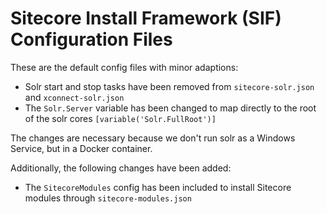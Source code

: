 # Sitecore Install Framework (SIF) Configuration Files

These are the default config files with minor adaptions:

- Solr start and stop tasks have been removed from `sitecore-solr.json` and `xconnect-solr.json`
- The `Solr.Server` variable has been changed to map directly to the root of the solr cores `[variable('Solr.FullRoot')]`

The changes are necessary because we don't run solr as a Windows Service, but in a Docker container.

Additionally, the following changes have been added:

- The `SitecoreModules` config has been included to install Sitecore modules through `sitecore-modules.json`